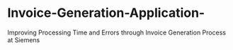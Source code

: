 # Invoice-Generation-Application-
Improving Processing Time and Errors through Invoice Generation Process at Siemens
